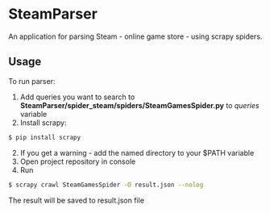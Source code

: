 # SteamParser

An application for parsing Steam - online game store - using scrapy spiders.

## Usage

To run parser:

1. Add queries you want to search to **SteamParser/spider_steam/spiders/SteamGamesSpider.py** to *queries* variable
1. Install scrapy:

```sh
$ pip install scrapy
```

2. If you get a warning - add the named directory to your $PATH variable
3. Open project repository in console
4. Run

```sh
$ scrapy crawl SteamGamesSpider -O result.json --nolog
```
The result will be saved to result.json file
